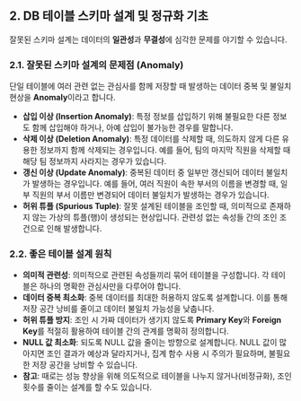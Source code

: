 ## 2. DB 테이블 스키마 설계 및 정규화 기초

잘못된 스키마 설계는 데이터의 **일관성**과 **무결성**에 심각한 문제를 야기할 수 있습니다.

### 2.1. 잘못된 스키마 설계의 문제점 (Anomaly)

단일 테이블에 여러 관련 없는 관심사를 함께 저장할 때 발생하는 데이터 중복 및 불일치 현상을 **Anomaly**이라고 합니다.

- **삽입 이상 (Insertion Anomaly)**: 특정 정보를 삽입하기 위해 불필요한 다른 정보도 함께 삽입해야 하거나, 아예 삽입이 불가능한 경우를 말합니다.
- **삭제 이상 (Deletion Anomaly)**: 특정 데이터를 삭제할 때, 의도하지 않게 다른 유용한 정보까지 함께 삭제되는 경우입니다. 예를 들어, 팀의 마지막 직원을 삭제할 때 해당 팀 정보까지 사라지는 경우가 있습니다.
- **갱신 이상 (Update Anomaly)**: 중복된 데이터 중 일부만 갱신되어 데이터 불일치가 발생하는 경우입니다. 예를 들어, 여러 직원이 속한 부서의 이름을 변경할 때, 일부 직원의 부서 이름만 변경되어 데이터 불일치가 발생하는 경우가 있습니다.
- **허위 튜플 (Spurious Tuple)**: 잘못 설계된 테이블을 조인할 때, 의미적으로 존재하지 않는 가상의 튜플(행)이 생성되는 현상입니다. 관련성 없는 속성들 간의 조인 조건으로 인해 발생합니다.

### 2.2. 좋은 테이블 설계 원칙

- **의미적 관련성**: 의미적으로 관련된 속성들끼리 묶어 테이블을 구성합니다. 각 테이블은 하나의 명확한 관심사만을 다루어야 합니다.
- **데이터 중복 최소화**: 중복 데이터를 최대한 허용하지 않도록 설계합니다. 이를 통해 저장 공간 낭비를 줄이고 데이터 불일치 가능성을 낮춥니다.
- **허위 튜플 방지**: 조인 시 가짜 데이터가 생기지 않도록 **Primary Key**와 **Foreign Key**를 적절히 활용하여 테이블 간의 관계를 명확히 정의합니다.
- **NULL 값 최소화**: 되도록 NULL 값을 줄이는 방향으로 설계합니다. NULL 값이 많아지면 조인 결과가 예상과 달라지거나, 집계 함수 사용 시 주의가 필요하며, 불필요한 저장 공간을 낭비할 수 있습니다.
- **참고**: 때로는 성능 향상을 위해 의도적으로 테이블을 나누지 않거나(비정규화), 조인 횟수를 줄이는 설계를 할 수도 있습니다.